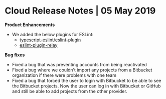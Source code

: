 # Cloud Release Notes | 05 May 2019

**Product Enhancements**

-   We added the below plugins for ESLint:
    -   [<span
        style="font-weight: 400;">typescript-eslint/eslint-plugin</span>](https://www.npmjs.com/package/@typescript-eslint/eslint-plugin)
    -   [<span
        style="font-weight: 400;">eslint-plugin-relay</span>](https://www.npmjs.com/package/eslint-plugin-relay)

**Bug fixes**

-   <span style="font-weight: 400;">Fixed a bug that was preventing
    accounts from being reactivated</span>
-   <span style="font-weight: 400;">Fixed a bug where we couldn’t import
    any projects from a Bitbucket organization if there were problems
    with one team </span>
-   <span style="font-weight: 400;">Fixed a bug that forced the user to
    login with Bitbucket to be able to see the Bitbucket projects. Now
    the user can log in with Bitbucket or GitHub and still be able to
    add projects from the other provider.  </span>
